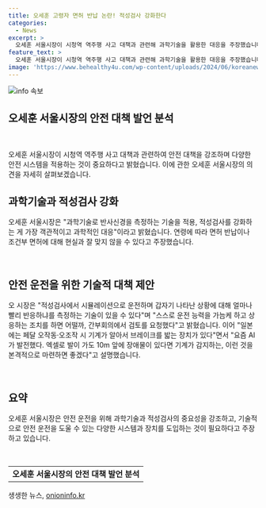 ```yaml
---
title: 오세훈 고령자 면허 반납 논란! 적성검사 강화한다
categories:
  - News
excerpt: >
  오세훈 서울시장이 시청역 역주행 사고 대책과 관련해 과학기술을 활용한 대응을 주장했습니다. 연령별로 면허 반납과 조건부 면허를 논의하는 것에 대해 현실과 맞지 않을 수 있다고 언급하며, 70세라 해도 신체 나이는 40∼50대인 경우가 있음을 강조했습니다. 또한, 적성검사에서 시뮬레이션을 활용한 운전 반응 측정 기술과 자동차 기계의 발전을 언급하며 적극적인 대책을 모색했습니다.
feature_text: >
  오세훈 서울시장이 시청역 역주행 사고 대책과 관련해 과학기술을 활용한 대응을 주장했습니다. 연령별로 면허 반납과 조건부 면허를 논의하는 것에 대해 현실과 맞지 않을 수 있다고 언급하며, 70세라 해도 신체 나이는 40∼50대인 경우가 있음을 강조했습니다. 또한, 적성검사에서 시뮬레이션을 활용한 운전 반응 측정 기술과 자동차 기계의 발전을 언급하며 적극적인 대책을 모색했습니다.
image: 'https://www.behealthy4u.com/wp-content/uploads/2024/06/koreanews.jpg'
---
```


<p><img src="https://www.behealthy4u.com/wp-content/uploads/2024/06/koreanews.jpg" alt="info 속보" /></p>

<h2 data-ke-size="size26">오세훈 서울시장의 안전 대책 발언 분석</h2>

<p data-ke-size="size16">&nbsp;</p>

<p>오세훈 서울시장이 시청역 역주행 사고 대책과 관련하여 안전 대책을 강조하며 다양한 안전 시스템을 적용하는 것이 중요하다고 밝혔습니다. 이에 관한 오세훈 서울시장의 의견을 자세히 살펴보겠습니다.</p>

<h2 data-ke-size="size26">과학기술과 적성검사 강화</h2>

<p data-ke-size="size16">오세훈 서울시장은 "과학기술로 반사신경을 측정하는 기술을 적용, 적성검사를 강화하는 게 가장 객관적이고 과학적인 대응"이라고 밝혔습니다. 연령에 따라 면허 반납이나 조건부 면허에 대해 현실과 잘 맞지 않을 수 있다고 주장했습니다.</p>

<p data-ke-size="size16">&nbsp;</p>

<h2 data-ke-size="size26">안전 운전을 위한 기술적 대책 제안</h2>

<p data-ke-size="size16">오 시장은 "적성검사에서 시뮬레이션으로 운전하며 갑자기 나타난 상황에 대해 얼마나 빨리 반응하냐를 측정하는 기술이 있을 수 있다"며 "스스로 운전 능력을 가늠케 하고 상응하는 조치를 하면 어떨까, 간부회의에서 검토를 요청했다"고 밝혔습니다. 이어 "일본에는 페달 오작동·오조작 시 기계가 알아서 브레이크를 밟는 장치가 있다"면서 "요즘 AI가 발전했다. 엑셀로 발이 가도 10m 앞에 장애물이 있다면 기계가 감지하는, 이런 것을 본격적으로 마련하면 좋겠다"고 설명했습니다.</p>

<p data-ke-size="size16">&nbsp;</p>

<h2 data-ke-size="size26">요약</h2>

<p data-ke-size="size16">오세훈 서울시장은 안전 운전을 위해 과학기술과 적성검사의 중요성을 강조하고, 기술적으로 안전 운전을 도울 수 있는 다양한 시스템과 장치를 도입하는 것이 필요하다고 주장하고 있습니다.</p>

<p data-ke-size="size16">&nbsp;</p>

<table>
    <tbody>
        <tr>
            <td style="text-align: center; height: 17px;"><b>오세훈 서울시장의 안전 대책 발언 분석</b></td>
        </tr>
    </tbody>
</table>
생생한 뉴스, <a href="https://onioninfo.kr" rel="dofollow">onioninfo.kr</a>


